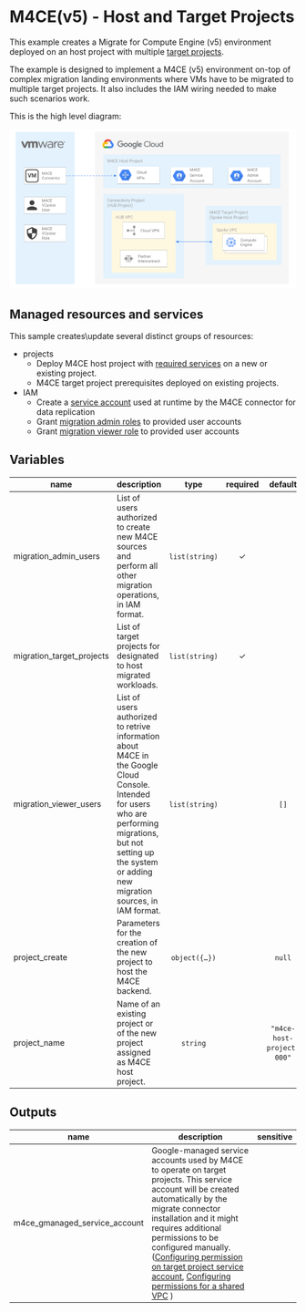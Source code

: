 # M4CE(v5) - Host and Target Projects

This example creates a Migrate for Compute Engine (v5) environment deployed on an host project with multiple  [target projects](https://cloud.google.com/migrate/compute-engine/docs/5.0/how-to/enable-services#identifying_your_host_project).

The example is designed to implement a M4CE (v5) environment on-top of complex migration landing environments where VMs have to be migrated to multiple target projects. It also includes the IAM wiring needed to make such scenarios work.

This is the high level diagram:

![High-level diagram](diagram.png "High-level diagram")

## Managed resources and services

This sample creates\update several distinct groups of resources:

- projects
  - Deploy M4CE host project with [required services](https://cloud.google.com/migrate/compute-engine/docs/5.0/how-to/enable-services#enabling_required_services_on_the_host_project) on a new or existing project. 
  - M4CE target project prerequisites deployed on existing projects. 
- IAM
  - Create a [service account](https://cloud.google.com/migrate/compute-engine/docs/5.0/how-to/migrate-connector#step-3) used at runtime by the M4CE connector for data replication
  - Grant [migration admin roles](https://cloud.google.com/migrate/compute-engine/docs/5.0/how-to/enable-services#using_predefined_roles) to provided user accounts
  - Grant [migration viewer role](https://cloud.google.com/migrate/compute-engine/docs/5.0/how-to/enable-services#using_predefined_roles) to provided user accounts


## Variables

| name | description | type | required | default |
|---|---|:---:|:---:|:---:|
| migration_admin_users | List of users authorized to create new M4CE sources and perform all other migration operations, in IAM format. | <code>list&#40;string&#41;</code> | ✓ |  |
| migration_target_projects | List of target projects for designated to host migrated workloads. | <code>list&#40;string&#41;</code> | ✓ |  |
| migration_viewer_users | List of users authorized to retrive information about M4CE in the Google Cloud Console. Intended for users who are performing migrations, but not setting up the system or adding new migration sources, in IAM format. | <code>list&#40;string&#41;</code> |  | <code>&#91;&#93;</code> |
| project_create | Parameters for the creation of the new project to host the M4CE backend. | <code title="object&#40;&#123;&#10;  billing_account_id&#61; string&#10;  parent&#61; string&#10;&#125;&#41;">object&#40;&#123;&#8230;&#125;&#41;</code> |  | <code>null</code> |
| project_name | Name of an existing project or of the new project assigned as M4CE host project. | <code>string</code> |  | <code>&#34;m4ce-host-project-000&#34;</code>  |

## Outputs

| name | description | sensitive |
|---|---|:---:|
| m4ce_gmanaged_service_account | Google-managed service accounts used by M4CE to operate on target projects. This service account will be created automatically by the migrate connector installation and it might requires additional permissions to be configured manually. ([Configuring permission on target project service account](https://cloud.google.com/migrate/compute-engine/docs/5.0/how-to/target-sa-compute-engine#configuring_the_default_service_account), [Configuring permissions for a shared VPC](https://cloud.google.com/migrate/compute-engine/docs/5.0/how-to/shared-vpc#setting-sa) ) |  |